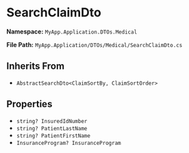 # SearchClaimDto

**Namespace:** `MyApp.Application.DTOs.Medical`

**File Path:** `MyApp.Application/DTOs/Medical/SearchClaimDto.cs`

## Inherits From

- `AbstractSearchDto<ClaimSortBy, ClaimSortOrder>`

## Properties

- `string? InsuredIdNumber`
- `string? PatientLastName`
- `string? PatientFirstName`
- `InsuranceProgram? InsuranceProgram`

